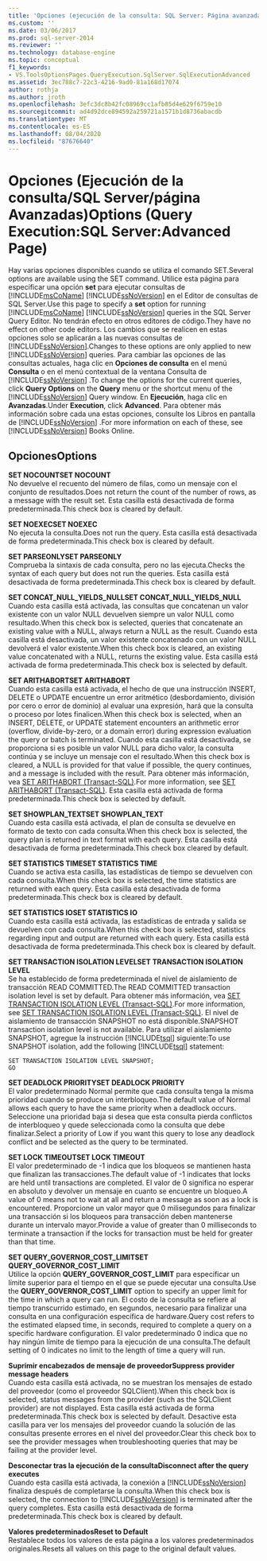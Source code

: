 ```yaml
---
title: 'Opciones (ejecución de la consulta: SQL Server: Página avanzadas) | Microsoft Docs'
ms.custom: ''
ms.date: 03/06/2017
ms.prod: sql-server-2014
ms.reviewer: ''
ms.technology: database-engine
ms.topic: conceptual
f1_keywords:
- VS.ToolsOptionsPages.QueryExecution.SqlServer.SqlExecutionAdvanced
ms.assetid: 3ec788c7-22c3-4216-9ad0-81a168d17074
author: rothja
ms.author: jroth
ms.openlocfilehash: 3efc3dc8b42fc08969cc1afb85d4e629f6759e10
ms.sourcegitcommit: ad4d92dce894592a259721a1571b1d8736abacdb
ms.translationtype: MT
ms.contentlocale: es-ES
ms.lasthandoff: 08/04/2020
ms.locfileid: "87676640"
---
```

# <a name="options-query-executionsql-serveradvanced-page"></a><span data-ttu-id="65966-102">Opciones (Ejecución de la consulta/SQL Server/página Avanzadas)</span><span class="sxs-lookup"><span data-stu-id="65966-102">Options (Query Execution:SQL Server:Advanced Page)</span></span>
  <span data-ttu-id="65966-103">Hay varias opciones disponibles cuando se utiliza el comando SET.</span><span class="sxs-lookup"><span data-stu-id="65966-103">Several options are available using the SET command.</span></span> <span data-ttu-id="65966-104">Utilice esta página para especificar una opción **set** para ejecutar consultas de [!INCLUDE[msCoName](../includes/msconame-md.md)] [!INCLUDE[ssNoVersion](../includes/ssnoversion-md.md)] en el Editor de consultas de SQL Server.</span><span class="sxs-lookup"><span data-stu-id="65966-104">Use this page to specify a **set** option for running [!INCLUDE[msCoName](../includes/msconame-md.md)] [!INCLUDE[ssNoVersion](../includes/ssnoversion-md.md)] queries in the SQL Server Query Editor.</span></span> <span data-ttu-id="65966-105">No tendrán efecto en otros editores de código.</span><span class="sxs-lookup"><span data-stu-id="65966-105">They have no effect on other code editors.</span></span> <span data-ttu-id="65966-106">Los cambios que se realicen en estas opciones solo se aplicarán a las nuevas consultas de [!INCLUDE[ssNoVersion](../includes/ssnoversion-md.md)].</span><span class="sxs-lookup"><span data-stu-id="65966-106">Changes to these options are only applied to new [!INCLUDE[ssNoVersion](../includes/ssnoversion-md.md)] queries.</span></span> <span data-ttu-id="65966-107">Para cambiar las opciones de las consultas actuales, haga clic en **Opciones de consulta** en el menú **Consulta** o en el menú contextual de la ventana Consulta de [!INCLUDE[ssNoVersion](../includes/ssnoversion-md.md)] .</span><span class="sxs-lookup"><span data-stu-id="65966-107">To change the options for the current queries, click **Query Options** on the **Query** menu or the shortcut menu of the [!INCLUDE[ssNoVersion](../includes/ssnoversion-md.md)] Query window.</span></span> <span data-ttu-id="65966-108">En **Ejecución**, haga clic en **Avanzadas**.</span><span class="sxs-lookup"><span data-stu-id="65966-108">Under **Execution**, click **Advanced**.</span></span> <span data-ttu-id="65966-109">Para obtener más información sobre cada una estas opciones, consulte los Libros en pantalla de [!INCLUDE[ssNoVersion](../includes/ssnoversion-md.md)] .</span><span class="sxs-lookup"><span data-stu-id="65966-109">For more information on each of these, see [!INCLUDE[ssNoVersion](../includes/ssnoversion-md.md)] Books Online.</span></span>  
  
## <a name="options"></a><span data-ttu-id="65966-110">Opciones</span><span class="sxs-lookup"><span data-stu-id="65966-110">Options</span></span>  
 <span data-ttu-id="65966-111">**SET NOCOUNT**</span><span class="sxs-lookup"><span data-stu-id="65966-111">**SET NOCOUNT**</span></span>  
 <span data-ttu-id="65966-112">No devuelve el recuento del número de filas, como un mensaje con el conjunto de resultados.</span><span class="sxs-lookup"><span data-stu-id="65966-112">Does not return the count of the number of rows, as a message with the result set.</span></span> <span data-ttu-id="65966-113">Esta casilla está desactivada de forma predeterminada.</span><span class="sxs-lookup"><span data-stu-id="65966-113">This check box is cleared by default.</span></span>  
  
 <span data-ttu-id="65966-114">**SET NOEXEC**</span><span class="sxs-lookup"><span data-stu-id="65966-114">**SET NOEXEC**</span></span>  
 <span data-ttu-id="65966-115">No ejecuta la consulta.</span><span class="sxs-lookup"><span data-stu-id="65966-115">Does not run the query.</span></span> <span data-ttu-id="65966-116">Esta casilla está desactivada de forma predeterminada.</span><span class="sxs-lookup"><span data-stu-id="65966-116">This check box is cleared by default.</span></span>  
  
 <span data-ttu-id="65966-117">**SET PARSEONLY**</span><span class="sxs-lookup"><span data-stu-id="65966-117">**SET PARSEONLY**</span></span>  
 <span data-ttu-id="65966-118">Comprueba la sintaxis de cada consulta, pero no las ejecuta.</span><span class="sxs-lookup"><span data-stu-id="65966-118">Checks the syntax of each query but does not run the queries.</span></span> <span data-ttu-id="65966-119">Esta casilla está desactivada de forma predeterminada.</span><span class="sxs-lookup"><span data-stu-id="65966-119">This check box is cleared by default.</span></span>  
  
 <span data-ttu-id="65966-120">**SET CONCAT_NULL_YIELDS_NULL**</span><span class="sxs-lookup"><span data-stu-id="65966-120">**SET CONCAT_NULL_YIELDS_NULL**</span></span>  
 <span data-ttu-id="65966-121">Cuando esta casilla está activada, las consultas que concatenan un valor existente con un valor NULL devuelven siempre un valor NULL como resultado.</span><span class="sxs-lookup"><span data-stu-id="65966-121">When this check box is selected, queries that concatenate an existing value with a NULL, always return a NULL as the result.</span></span> <span data-ttu-id="65966-122">Cuando esta casilla está desactivada, un valor existente concatenado con un valor NULL devolverá el valor existente.</span><span class="sxs-lookup"><span data-stu-id="65966-122">When this check box is cleared, an existing value concatenated with a NULL, returns the existing value.</span></span> <span data-ttu-id="65966-123">Esta casilla está activada de forma predeterminada.</span><span class="sxs-lookup"><span data-stu-id="65966-123">This check box is selected by default.</span></span>  
  
 <span data-ttu-id="65966-124">**SET ARITHABORT**</span><span class="sxs-lookup"><span data-stu-id="65966-124">**SET ARITHABORT**</span></span>  
 <span data-ttu-id="65966-125">Cuando esta casilla está activada, el hecho de que una instrucción INSERT, DELETE o UPDATE encuentre un error aritmético (desbordamiento, división por cero o error de dominio) al evaluar una expresión, hará que la consulta o proceso por lotes finalicen.</span><span class="sxs-lookup"><span data-stu-id="65966-125">When this check box is selected, when an INSERT, DELETE, or UPDATE statement encounters an arithmetic error (overflow, divide-by-zero, or a domain error) during expression evaluation the query or batch is terminated.</span></span> <span data-ttu-id="65966-126">Cuando esta casilla está desactivada, se proporciona si es posible un valor NULL para dicho valor, la consulta continúa y se incluye un mensaje con el resultado.</span><span class="sxs-lookup"><span data-stu-id="65966-126">When this check box is cleared, a NULL is provided for that value if possible, the query continues, and a message is included with the result.</span></span> <span data-ttu-id="65966-127">Para obtener más información, vea [SET ARITHABORT &#40;Transact-SQL&#41;](/sql/t-sql/statements/set-arithabort-transact-sql).</span><span class="sxs-lookup"><span data-stu-id="65966-127">For more information, see [SET ARITHABORT &#40;Transact-SQL&#41;](/sql/t-sql/statements/set-arithabort-transact-sql).</span></span> <span data-ttu-id="65966-128">Esta casilla está activada de forma predeterminada.</span><span class="sxs-lookup"><span data-stu-id="65966-128">This check box is selected by default.</span></span>  
  
 <span data-ttu-id="65966-129">**SET SHOWPLAN_TEXT**</span><span class="sxs-lookup"><span data-stu-id="65966-129">**SET SHOWPLAN_TEXT**</span></span>  
 <span data-ttu-id="65966-130">Cuando esta casilla está activada, el plan de consulta se devuelve en formato de texto con cada consulta.</span><span class="sxs-lookup"><span data-stu-id="65966-130">When this check box is selected, the query plan is returned in text format with each query.</span></span> <span data-ttu-id="65966-131">Esta casilla está desactivada de forma predeterminada.</span><span class="sxs-lookup"><span data-stu-id="65966-131">This check box cleared by default.</span></span>  
  
 <span data-ttu-id="65966-132">**SET STATISTICS TIME**</span><span class="sxs-lookup"><span data-stu-id="65966-132">**SET STATISTICS TIME**</span></span>  
 <span data-ttu-id="65966-133">Cuando se activa esta casilla, las estadísticas de tiempo se devuelven con cada consulta.</span><span class="sxs-lookup"><span data-stu-id="65966-133">When this check box is selected, the time statistics are returned with each query.</span></span> <span data-ttu-id="65966-134">Esta casilla está desactivada de forma predeterminada.</span><span class="sxs-lookup"><span data-stu-id="65966-134">This check box is cleared by default.</span></span>  
  
 <span data-ttu-id="65966-135">**SET STATISTICS IO**</span><span class="sxs-lookup"><span data-stu-id="65966-135">**SET STATISTICS IO**</span></span>  
 <span data-ttu-id="65966-136">Cuando esta casilla está activada, las estadísticas de entrada y salida se devuelven con cada consulta.</span><span class="sxs-lookup"><span data-stu-id="65966-136">When this check box is selected, statistics regarding input and output are returned with each query.</span></span> <span data-ttu-id="65966-137">Esta casilla está desactivada de forma predeterminada.</span><span class="sxs-lookup"><span data-stu-id="65966-137">This check box is cleared by default.</span></span>  
  
 <span data-ttu-id="65966-138">**SET TRANSACTION ISOLATION LEVEL**</span><span class="sxs-lookup"><span data-stu-id="65966-138">**SET TRANSACTION ISOLATION LEVEL**</span></span>  
 <span data-ttu-id="65966-139">Se ha establecido de forma predeterminada el nivel de aislamiento de transacción READ COMMITTED.</span><span class="sxs-lookup"><span data-stu-id="65966-139">The READ COMMITTED transaction isolation level is set by default.</span></span> <span data-ttu-id="65966-140">Para obtener más información, vea [SET TRANSACTION ISOLATION LEVEL &#40;Transact-SQL&#41;](/sql/t-sql/statements/set-transaction-isolation-level-transact-sql).</span><span class="sxs-lookup"><span data-stu-id="65966-140">For more information, see [SET TRANSACTION ISOLATION LEVEL &#40;Transact-SQL&#41;](/sql/t-sql/statements/set-transaction-isolation-level-transact-sql).</span></span> <span data-ttu-id="65966-141">El nivel de aislamiento de transacción SNAPSHOT no está disponible.</span><span class="sxs-lookup"><span data-stu-id="65966-141">SNAPSHOT transaction isolation level is not available.</span></span> <span data-ttu-id="65966-142">Para utilizar el aislamiento SNAPSHOT, agregue la instrucción [!INCLUDE[tsql](../includes/tsql-md.md)] siguiente:</span><span class="sxs-lookup"><span data-stu-id="65966-142">To use SNAPSHOT isolation, add the following [!INCLUDE[tsql](../includes/tsql-md.md)] statement:</span></span>  
  
```  
SET TRANSACTION ISOLATION LEVEL SNAPSHOT;  
GO  
```  
  
 <span data-ttu-id="65966-143">**SET DEADLOCK PRIORITY**</span><span class="sxs-lookup"><span data-stu-id="65966-143">**SET DEADLOCK PRIORITY**</span></span>  
 <span data-ttu-id="65966-144">El valor predeterminado Normal permite que cada consulta tenga la misma prioridad cuando se produce un interbloqueo.</span><span class="sxs-lookup"><span data-stu-id="65966-144">The default value of Normal allows each query to have the same priority when a deadlock occurs.</span></span> <span data-ttu-id="65966-145">Seleccione una prioridad baja si desea que esta consulta pierda conflictos de interbloqueo y quede seleccionada como la consulta que debe finalizar.</span><span class="sxs-lookup"><span data-stu-id="65966-145">Select a priority of Low if you want this query to lose any deadlock conflict and be selected as the query to be terminated.</span></span>  
  
 <span data-ttu-id="65966-146">**SET LOCK TIMEOUT**</span><span class="sxs-lookup"><span data-stu-id="65966-146">**SET LOCK TIMEOUT**</span></span>  
 <span data-ttu-id="65966-147">El valor predeterminado de -1 indica que los bloqueos se mantienen hasta que finalizan las transacciones.</span><span class="sxs-lookup"><span data-stu-id="65966-147">The default value of -1 indicates that locks are held until transactions are completed.</span></span> <span data-ttu-id="65966-148">El valor de 0 significa no esperar en absoluto y devolver un mensaje en cuanto se encuentre un bloqueo.</span><span class="sxs-lookup"><span data-stu-id="65966-148">A value of 0 means not to wait at all and return a message as soon as a lock is encountered.</span></span> <span data-ttu-id="65966-149">Proporcione un valor mayor que 0 milisegundos para finalizar una transacción si los bloqueos para transacción deben mantenerse durante un intervalo mayor.</span><span class="sxs-lookup"><span data-stu-id="65966-149">Provide a value of greater than 0 milliseconds to terminate a transaction if the locks for transaction must be held for greater than that time.</span></span>  
  
 <span data-ttu-id="65966-150">**SET QUERY_GOVERNOR_COST_LIMIT**</span><span class="sxs-lookup"><span data-stu-id="65966-150">**SET QUERY_GOVERNOR_COST_LIMIT**</span></span>  
 <span data-ttu-id="65966-151">Utilice la opción **QUERY_GOVERNOR_COST_LIMIT** para especificar un límite superior para el tiempo en el que se puede ejecutar una consulta.</span><span class="sxs-lookup"><span data-stu-id="65966-151">Use the **QUERY_GOVERNOR_COST_LIMIT** option to specify an upper limit for the time in which a query can run.</span></span> <span data-ttu-id="65966-152">El costo de la consulta se refiere al tiempo transcurrido estimado, en segundos, necesario para finalizar una consulta en una configuración específica de hardware.</span><span class="sxs-lookup"><span data-stu-id="65966-152">Query cost refers to the estimated elapsed time, in seconds, required to complete a query on a specific hardware configuration.</span></span> <span data-ttu-id="65966-153">El valor predeterminado 0 indica que no hay ningún límite de tiempo para la ejecución de una consulta.</span><span class="sxs-lookup"><span data-stu-id="65966-153">The default setting of 0 indicates no limit to the length of time a query will run.</span></span>  
  
 <span data-ttu-id="65966-154">**Suprimir encabezados de mensaje de proveedor**</span><span class="sxs-lookup"><span data-stu-id="65966-154">**Suppress provider message headers**</span></span>  
 <span data-ttu-id="65966-155">Cuando esta casilla está activada, no se muestran los mensajes de estado del proveedor (como el proveedor SQLClient).</span><span class="sxs-lookup"><span data-stu-id="65966-155">When this check box is selected, status messages from the provider (such as the SQLClient provider) are not displayed.</span></span> <span data-ttu-id="65966-156">Esta casilla está activada de forma predeterminada.</span><span class="sxs-lookup"><span data-stu-id="65966-156">This check box is selected by default.</span></span> <span data-ttu-id="65966-157">Desactive esta casilla para ver los mensajes del proveedor cuando la solución de las consultas presente errores en el nivel del proveedor.</span><span class="sxs-lookup"><span data-stu-id="65966-157">Clear this check box to see the provider messages when troubleshooting queries that may be failing at the provider level.</span></span>  
  
 <span data-ttu-id="65966-158">**Desconectar tras la ejecución de la consulta**</span><span class="sxs-lookup"><span data-stu-id="65966-158">**Disconnect after the query executes**</span></span>  
 <span data-ttu-id="65966-159">Cuando esta casilla está activada, la conexión a [!INCLUDE[ssNoVersion](../includes/ssnoversion-md.md)] finaliza después de completarse la consulta.</span><span class="sxs-lookup"><span data-stu-id="65966-159">When this check box is selected, the connection to [!INCLUDE[ssNoVersion](../includes/ssnoversion-md.md)] is terminated after the query completes.</span></span> <span data-ttu-id="65966-160">Esta casilla está desactivada de forma predeterminada.</span><span class="sxs-lookup"><span data-stu-id="65966-160">This check box is cleared by default.</span></span>  
  
 <span data-ttu-id="65966-161">**Valores predeterminados**</span><span class="sxs-lookup"><span data-stu-id="65966-161">**Reset to Default**</span></span>  
 <span data-ttu-id="65966-162">Restablece todos los valores de esta página a los valores predeterminados originales.</span><span class="sxs-lookup"><span data-stu-id="65966-162">Resets all values on this page to the original default values.</span></span>  
  
  
